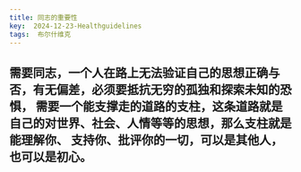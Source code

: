 ```yaml
---
title: 同志的重要性
key:  2024-12-23-Healthguidelines
tags:  布尔什维克
---
```

需要同志，一个人在路上无法验证自己的思想正确与否，有无偏差，必须要抵抗无穷的孤独和探索未知的恐惧，
需要一个能支撑走的道路的支柱，这条道路就是自己的对世界、社会、人情等等的思想，那么支柱就是能理解你、
支持你、批评你的一切，可以是其他人，也可以是初心。
---
